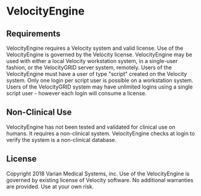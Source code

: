 # VelocityEngine

## Requirements 
VelocityEngine requires a Velocity system and valid license. Use
of the VelocityEngine is governed by the Velocity license. VelocityEngine may be
used with either a local Velocity workstation system, in a single-user fashion,
or the VelocityGRID server system, remotely. Users of the VelocityEngine must
have a user of type "script" created on the Velocity system. Only one login per
script user is possible on a workstation system. Users of the VelocityGRID
system may have unlimited logins using a single script user - however each login
will consume a license.

## Non-Clinical Use 
VelocityEngine has not been tested and validated for
clinical use on humans. It requires a non-clinical system. VelocityEngine checks
at login to verify the system is a non-clinical database.

## License 
Copyright 2018 Varian Medical Systems, inc. Use of the VelocityEngine
is governed by existing license of Velocity software. No additional warranties
are provided. Use at your own risk.

